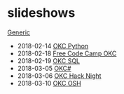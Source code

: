 # slideshows

[Generic](https://docs.google.com/presentation/d/e/2PACX-1vTFePu--LIc359hEpdRz1OVnZ-dc-agcw-DW_8UFEmqtQGu-rS7hK5D6YFkmGsAJ2JuEiKFMSp4_zXm/pub?start=true&loop=true&delayms=10000)
* 2018-02-14 [OKC Python](https://docs.google.com/presentation/d/e/2PACX-1vQSsnyg51M0kExvFTR09pXvvuPIx-nBD5nbApkDWZutv4Tzn-TOf8-Z-lr0LJgDVc1IOSfOUSwvAgpr/pub?start=true&loop=true&delayms=10000)
* 2018-02-18 [Free Code Camp OKC](https://docs.google.com/presentation/d/e/2PACX-1vQg0InTgGUHZQbCJT3vgqSJjrWX4o0xcb7C5-lp4sroJ30k69B5_CCBZ3ltb144dQiHcydOJYBkw67D/pub?start=true&loop=true&delayms=10000)
* 2018-02-19 [OKC SQL](https://docs.google.com/presentation/d/1Dq8Nmys0WmIeKKUDv3JOYzcqDLVaJcAwhcmSJJTselU)
* 2018-03-05 [OKC#](https://docs.google.com/presentation/d/1lk9LrzR7LZCO_XJ-TiguVlgFhI1NW9n1MnfxjZ7MYeo)
* 2018-03-06 [OKC Hack Night](https://docs.google.com/presentation/d/1NBLTOKxngWXHmAGjhtAZBNJD7bnrUU229ELzmsO8w50)
* 2018-03-10 [OKC OSH](https://docs.google.com/presentation/d/1fWrEXZg4WWtTYXeuWfN1Cxi7pnyLy9S9nFmrA_RtPLU)
